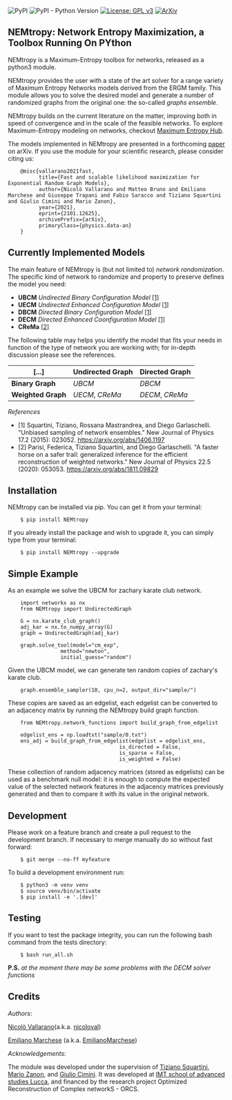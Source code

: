 ![PyPI](https://img.shields.io/pypi/v/nemtropy)
![PyPI - Python Version](https://img.shields.io/pypi/pyversions/nemtropy)
[![License: GPL v3](https://img.shields.io/badge/License-GPLv3-blue.svg)](https://www.gnu.org/licenses/gpl-3.0)
[![ArXiv](https://img.shields.io/badge/ArXiv-2101.12625-red)](https://arxiv.org/abs/2101.12625)

NEMtropy: Network Entropy Maximization, a Toolbox Running On PYthon
-------------------------------------------------------------------

NEMtropy is a Maximum-Entropy toolbox for networks, released as a python3 module. 

NEMtropy provides the user with a state of the art solver for a range variety of Maximum Entropy Networks models derived from the ERGM family.
This module allows you to solve the desired model and generate a number of randomized graphs from the original one: the so-called _graphs ensemble_.

NEMtropy builds on the current literature on the matter, improving both in speed of convergence and in the scale of the feasible networks.
To explore Maximum-Entropy modeling on networks, checkout [Maximum Entropy Hub](https://meh.imtlucca.it/).

The models implemented in NEMtropy are presented in a forthcoming [paper](https://arxiv.org/abs/2101.12625) on arXiv.
If you use the module for your scientific research, please consider citing us:

```
    @misc{vallarano2021fast,
          title={Fast and scalable likelihood maximization for Exponential Random Graph Models}, 
          author={Nicolò Vallarano and Matteo Bruno and Emiliano Marchese and Giuseppe Trapani and Fabio Saracco and Tiziano Squartini and Giulio Cimini and Mario Zanon},
          year={2021},
          eprint={2101.12625},
          archivePrefix={arXiv},
          primaryClass={physics.data-an}
    }
```

## Currently Implemented Models
The main feature of NEMtropy is (but not limited to) *network randomization*. 
The specific kind of network to randomize and property to preserve defines the model you need:

* **UBCM** *Undirected Binary Configuration Model* [[1]](#1)
* **UECM** *Undirected Enhanced Configuration Model* [[1]](#1)
* **DBCM** *Directed Binary Configuration Model* [[1]](#1)
* **DECM** *Directed Enhanced Coonfiguration Model* [[1]](#1)
* **CReMa** [[2]](#2)

The following table may helps you identify the model that fits your needs in function of the type of network you are working with;
for in-depth discussion please see the references.

[...] | Undirected Graph | Directed Graph
----- | ---------------- | -------------- 
**Binary Graph** | *UBCM* | *DBCM* 
**Weighted Graph** | *UECM*, *CReMa*  | *DECM*, *CReMa*

_References_

* <a id="1">[1]</a>
    Squartini, Tiziano, Rossana Mastrandrea, and Diego Garlaschelli.
    "Unbiased sampling of network ensembles."
    New Journal of Physics 17.2 (2015): 023052.
    https://arxiv.org/abs/1406.1197
* <a id="2">[2]</a>
    Parisi, Federica, Tiziano Squartini, and Diego Garlaschelli.
    "A faster horse on a safer trail: generalized inference for the efficient reconstruction of weighted networks."
    New Journal of Physics 22.5 (2020): 053053.
    https://arxiv.org/abs/1811.09829


Installation
------------

NEMtropy can be installed via pip. You can get it from your terminal:

```
    $ pip install NEMtropy
```

If you already install the package and wish to upgrade it,
you can simply type from your terminal:

```
    $ pip install NEMtropy --upgrade
```

Simple Example
--------------
As an example we solve the UBCM for zachary karate club network.

```
    import networkx as nx
    from NEMtropy import UndirectedGraph

    G = nx.karate_club_graph()
    adj_kar = nx.to_numpy_array(G)
    graph = UndirectedGraph(adj_kar)

    graph.solve_tool(model="cm_exp",
                 method="newton",
                 initial_guess="random")
```

Given the UBCM model, we can generate ten random copies of zachary's karate club.

```
    graph.ensemble_sampler(10, cpu_n=2, output_dir="sample/")
```

These copies are saved as an edgelist, each edgelist can be converted to an
adjacency matrix by running the NEMtropy build graph function.

```
    from NEMtropy.network_functions import build_graph_from_edgelist

    edgelist_ens = np.loadtxt("sample/0.txt")
    ens_adj = build_graph_from_edgelist(edgelist = edgelist_ens,
                                    is_directed = False,
                                    is_sparse = False,
                                    is_weighted = False)
```

These collection of random adjacency matrices (stored as edgelists)
can be used as a benchmark null model: it is enough to compute the expected value
of the selected network features in the adjacency matrices previously generated
and then to compare it with its value in the original network.

Development
-----------
Please work on a feature branch and create a pull request to the development 
branch. If necessary to merge manually do so without fast forward:

```
    $ git merge --no-ff myfeature
```

To build a development environment run:

```
    $ python3 -m venv venv 
    $ source venv/bin/activate 
    $ pip install -e '.[dev]'
```

Testing
-------
If you want to test the package integrity, you can run the following 
bash command from the tests directory:

```
    $ bash run_all.sh
```

__P.S.__ _at the moment there may be some problems with the DECM solver functions_

Credits
-------

_Authors_:

[Nicolò Vallarano](http://www.imtlucca.it/en/nicolo.vallarano/)(a.k.a. [nicoloval](https://github.com/nicoloval))

[Emiliano Marchese](https://www.imtlucca.it/en/emiliano.marchese/) (a.k.a. [EmilianoMarchese](https://github.com/EmilianoMarchese))

_Acknowledgements:_

The module was developed under the supervision of [Tiziano Squartini](http://www.imtlucca.it/en/tiziano.squartini/), [Mario Zanon](http://www.imtlucca.it/it/mario.zanon/), and [Giulio Cimini](https://www.fisica.uniroma2.it/elenco-telefonico/ciminigi/).
It was developed at [IMT school of advanced studies Lucca](https://www.imtlucca.it/), and financed by the research project Optimized Reconstruction of Complex networkS - ORCS.
